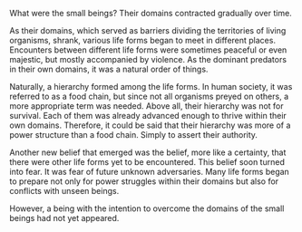 What were the small beings? Their domains contracted gradually over time.

As their domains, which served as barriers dividing the territories of living organisms, shrank, various life forms began to meet in different places. Encounters between different life forms were sometimes peaceful or even majestic, but mostly accompanied by violence. As the dominant predators in their own domains, it was a natural order of things.

Naturally, a hierarchy formed among the life forms. In human society, it was referred to as a food chain, but since not all organisms preyed on others, a more appropriate term was needed. Above all, their hierarchy was not for survival. Each of them was already advanced enough to thrive within their own domains. Therefore, it could be said that their hierarchy was more of a power structure than a food chain. Simply to assert their authority.

Another new belief that emerged was the belief, more like a certainty, that there were other life forms yet to be encountered. This belief soon turned into fear. It was fear of future unknown adversaries. Many life forms began to prepare not only for power struggles within their domains but also for conflicts with unseen beings.

However, a being with the intention to overcome the domains of the small beings had not yet appeared.